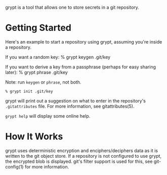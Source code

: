grypt is a tool that allows one to store secrets in a git repository.

Getting Started
===============

Here's an example to start a repository using grypt, assuming you're inside a
repository.

If you want a random key:
	% grypt keygen .git/key

If you want to derive a key from a passphrase (perhaps for easy sharing later):
	% grypt phrase .git/key

Note: run `keygen` or `phrase`, not both.

	% grypt init .git/key

grypt will print out a suggestion on what to enter in the repository's
`.gitattributes` file. For more information, see gitattributes(5).

`grypt help` will display some online help.

How It Works
============

grypt uses deterministic encryption and enciphers/deciphers data as it is
written to the git object store. If a repository is not configured to use grypt,
the encrypted blob is displayed. git's filter support is used for this, see
git-config(1) for more information.
